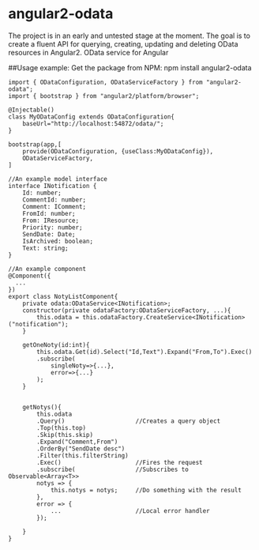 # angular2-odata
The project is in an early and untested stage at the moment.
The goal is to create a fluent API for querying, creating, updating and deleting OData resources in Angular2.
OData service for Angular

##Usage example:
Get the package from NPM:
npm install angular2-odata

```
import { ODataConfiguration, ODataServiceFactory } from "angular2-odata";
import { bootstrap } from "angular2/platform/browser";
    
@Injectable()
class MyODataConfig extends ODataConfiguration{
    baseUrl="http://localhost:54872/odata/";
}

bootstrap(app,[
    provide(ODataConfiguration, {useClass:MyODataConfig}),
    ODataServiceFactory,
]

//An example model interface
interface INotification {
    Id: number;
    CommentId: number;
    Comment: IComment;
    FromId: number;
    From: IResource;
    Priority: number;
    SendDate: Date;
    IsArchived: boolean;
    Text: string;
}

//An example component
@Component({
  ...
})
export class NotyListComponent{
    private odata:ODataService<INotification>;
    constructor(private odataFactory:ODataServiceFactory, ...){
        this.odata = this.odataFactory.CreateService<INotification>("notification");
    }
    
    getOneNoty(id:int){
        this.odata.Get(id).Select("Id,Text").Expand("From,To").Exec()
        .subscribe(
            singleNoty=>{...},
            error=>{...}
        );
    }
      
      
    getNotys(){
        this.odata
        .Query()                    //Creates a query object
        .Top(this.top)    
        .Skip(this.skip)
        .Expand("Comment,From")
        .OrderBy("SendDate desc")
        .Filter(this.filterString)
        .Exec()                     //Fires the request
        .subscribe(                 //Subscribes to Observable<Array<T>>
        notys => {
            this.notys = notys;     //Do something with the result
        },
        error => {
            ...                     //Local error handler
        });
    
    }
}
```
